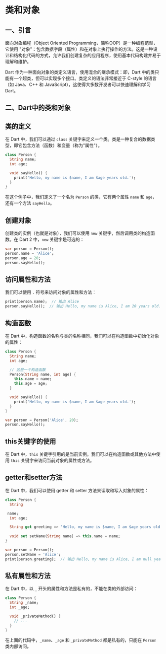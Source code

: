 # 类和对象

## **一、引言**

面向对象编程（Object Oriented Programming，简称OOP）是一种编程范型，它使用 "对象"：包含数据字段（属性）和在对象上执行操作的方法。这是一种设计和结构化代码的方式，允许我们创建复杂的应用程序，使用基本代码构建并易于理解和维护。

Dart 作为一种面向对象的类定义语言，使用混合的继承模式：即，Dart 中的类只能有一个超类，但可以实现多个接口。类定义的语法非常接近于 C-style 的语言（如 Java、C++ 和 JavaScript），这使得大多数开发者可以快速理解和学习 Dart。

## **二、Dart中的类和对象**

## **类的定义**

在 Dart 中，我们可以通过 `class` 关键字来定义一个类。类是一种复合的数据类型，即它包含方法（函数）和变量（称为"属性"）。

```dart
class Person {
  String name;
  int age;

  void sayHello() {
    print('Hello, my name is $name, I am $age years old.');
  }
}
```

在这个例子中，我们定义了一个名为 `Person` 的类，它有两个属性 `name` 和 `age`，还有一个方法 `sayHello`。

## **创建对象**

创建类的实例（也就是对象），我们可以使用 `new` 关键字，然后调用类的构造函数。在 Dart 2 中，`new` 关键字是可选的：

```dart
var person = Person();
person.name = 'Alice';
person.age = 20;
person.sayHello();
```

## **访问属性和方法**

我们可以使用 `.` 符号来访问对象的属性和方法：

```dart
print(person.name);  // 输出 Alice
person.sayHello();  // 输出 Hello, my name is Alice, I am 20 years old.
```

## **构造函数**

在 Dart 中，构造函数的名称与类的名称相同，我们可以在构造函数中初始化对象的属性：

```dart
class Person {
  String name;
  int age;

  // 这是一个构造函数
  Person(String name, int age) {
    this.name = name;
    this.age = age;
  }

  void sayHello() {
    print('Hello, my name is $name, I am $age years old.');
  }
}

var person = Person('Alice', 20);
person.sayHello();
```

## **this关键字的使用**

在 Dart 中，`this` 关键字引用的是当前实例。我们可以在构造函数或其他方法中使用 `this` 关键字来访问当前对象的属性或方法。

## **getter和setter方法**

在 Dart 中，我们可以使用 getter 和 setter 方法来读取和写入对象的属性：

```dart
class Person {
  String

 name;
  int age;

  String get greeting => 'Hello, my name is $name, I am $age years old.';
  
  void set setName(String name) => this.name = name;
}

var person = Person();
person.setName = 'Alice';
print(person.greeting);  // 输出 Hello, my name is Alice, I am null years old.
```

## **私有属性和方法**

在 Dart 中，以 `_` 开头的属性和方法是私有的，不能在类的外部访问：

```dart
class Person {
  String _name;
  int _age;

  void _privateMethod() {
    // ...
  }
}
```

在上面的代码中，`_name`、`_age` 和 `_privateMethod` 都是私有的，只能在 `Person` 类内部访问。